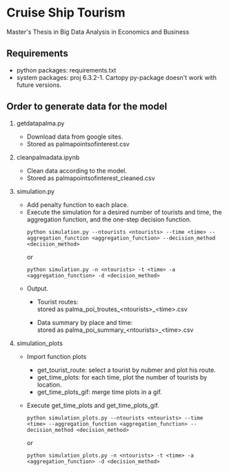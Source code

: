 # Cruise Ship Tourism
Master's Thesis in Big Data Analysis in Economics and Business

## Requirements

* python packages: requirements.txt
* system packages: proj 6.3.2-1. Cartopy py-package doesn't work with future versions.

## Order to generate data for the model <br>
1. getdatapalma.py
    * Download data from google sites.
    * Stored as palmapointsofinterest.csv
    
2. cleanpalmadata.ipynb
    * Clean data according to the model.
    * Stored as palmapointsofinterest_cleaned.csv
    
3. simulation.py
    * Add penalty function to each place.
    * Execute the simulation for a desired number of tourists and time, the aggregation function, and the one-step decision function.
        ```
        python simulation.py --ntourists <ntourists> --time <time> --aggregation_function <aggregation_function> --decision_method <decision_method>
        ```
      or
        ```
        python simulation.py -n <ntourists> -t <time> -a <aggregation_function> -d <decision_method>
        ```
    * Output.
        * Tourist routes: <br>
            stored as palma_poi_troutes_\<ntourists>_\<time>.csv
            
        * Data summary by place and time: <br>
            stored as palma_poi_summary_\<ntourists>_\<time>.csv
            
4. simulation_plots <br>
   * Import function plots
        - get_tourist_route: select a tourist by nubmer and plot his route.
        - get_time_plots: for each time, plot the number of tourists by location.
        - get_time_plots_gif: merge time plots in a gif.
        
   * Execute get_time_plots and get_time_plots_gif.
     ```
     python simulation_plots.py --ntourists <ntourists> --time <time> --aggregation_function <aggregation_function> --decision_method <decision_method>
     ```
     or
     ```
     python simulation_plots.py -n <ntourists> -t <time> -a <aggregation_function> -d <decision_method>
     ```
